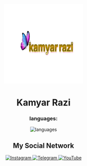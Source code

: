 <div align='center'>
  <img src='/android-chrome-512x512.png'alt='image' width='250px'/>
<h1  font-family: ' cursive' > Kamyar Razi </h1> 
<h3>languages:</h3>
<img src='https://skillicons.dev/icons?i=js,html,css,php,bootstrap,jquery&perline=3' alt="languages" /> <br>
  <h2>My Social Network </h2>
  <a href="https://www.instagram.com/kami_razi_/" rel="nofollow">
    <img alt="Instagram" src="https://camo.githubusercontent.com/94b50d6a71e67a79d85b051d8af86ad7cc541a7304e6db4825430830e9a43383/68747470733a2f2f696d672e736869656c64732e696f2f62616467652f496e7374616772616d2d2532334534343035462e7376673f7374796c653d666f722d7468652d6261646765266c6f676f3d496e7374616772616d266c6f676f436f6c6f723d7768697465" style="max-width: 100%;">
</a>
  <a href="http://t.me/kami1514" rel="nofollow">
    <img alt="Telegram" src="https://camo.githubusercontent.com/8f41682a178e57a174d0c6042e9cdb842c6329b24c34b2bf4206c25e933073a9/68747470733a2f2f696d672e736869656c64732e696f2f62616467652f54656c656772616d2d3243413545303f7374796c653d666f722d7468652d6261646765266c6f676f3d74656c656772616d266c6f676f436f6c6f723d7768697465" style="max-width: 100%;">
</a>
  <a href="https://youtube.com/@kami65355?si=LH_eGILvi_tOK355" rel="nofollow">
    <img alt="YouTube" src="https://camo.githubusercontent.com/a67feba4f5643de3002051e6c0957687aa81bab72741956e80905f3589795ddb/68747470733a2f2f696d672e736869656c64732e696f2f62616467652f596f75547562652d2532334646303030302e7376673f7374796c653d666f722d7468652d6261646765266c6f676f3d596f7554756265266c6f676f436f6c6f723d7768697465" style="max-width: 100%;">
</a>
</div>




